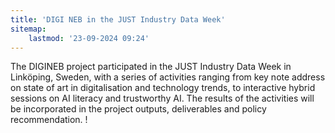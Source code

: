 ```yaml
---
title: 'DIGI NEB in the JUST Industry Data Week'
sitemap:
    lastmod: '23-09-2024 09:24'
---
```


The DIGINEB project participated in the JUST Industry Data Week in Linköping, Sweden, with a series of activities ranging from key note address on state of art in digitalisation and technology trends, to interactive hybrid sessions on AI literacy and trustworthy AI. The results of the activities will be incorporated in the project outputs, deliverables and policy recommendation. !